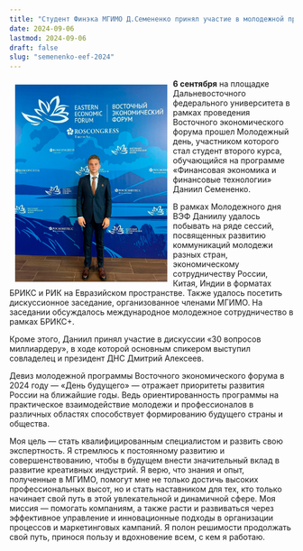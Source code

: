 ```yaml
---
title: "Студент Финэка МГИМО Д.Семененко принял участие в молодежной программе «День будущего» ВЭФ 2024»"
date: 2024-09-06
lastmod: 2024-09-06
draft: false
slug: "semenenko-eef-2024"
---
```


<img src="semenenko-eef-2024.jpg" alt="Даниил Семененко" style="width:270px; height:350px;" align="left" hspace="10" vspace="10"/>

**6 сентября** на площадке Дальневосточного федерального университета в рамках проведения Восточного экономического форума прошел Молодежный день, участником которого стал студент второго курса, обучающийся на программе «Финансовая экономика и финансовые технологии» Даниил Семененко.

В рамках Молодежного дня ВЭФ Даниилу удалось побывать на ряде сессий, посвященных развитию коммуникаций молодежи разных стран, экономическому сотрудничеству России, Китая, Индии в форматах БРИКС и РИК на Евразийском пространстве. Также удалось посетить дискуссионное заседание, организованное членами МГИМО. На заседании обсуждалось международное молодежное сотрудничество в рамках БРИКС+.

Кроме этого, Даниил принял участие в дискуссии «30 вопросов миллиардеру», в ходе которой основным спикером выступил совладелец и президент ДНС Дмитрий Алексеев.

Девиз молодежной программы Восточного экономического форума в 2024 году — «День будущего» — отражает приоритеты развития России на ближайшие годы. Ведь ориентированность программы на практическое взаимодействие молодежи и профессионалов в различных областях способствует формированию будущего страны и общества.

Моя цель — стать квалифицированным специалистом и развить свою экспертность. Я стремлюсь к постоянному развитию и совершенствованию, чтобы в будущем внести значительный вклад в развитие креативных индустрий. Я верю, что знания и опыт, полученные в МГИМО, помогут мне не только достичь высоких профессиональных высот, но и стать наставником для тех, кто только начинает свой путь в этой увлекательной и динамичной сфере. Моя миссия — помогать компаниям, а также расти и развиваться через эффективное управление и инновационные подходы в организации процессов и маркетинговых кампаний. Я полон решимости продолжать свой путь, принося пользу и вдохновение всем, с кем я работаю.
